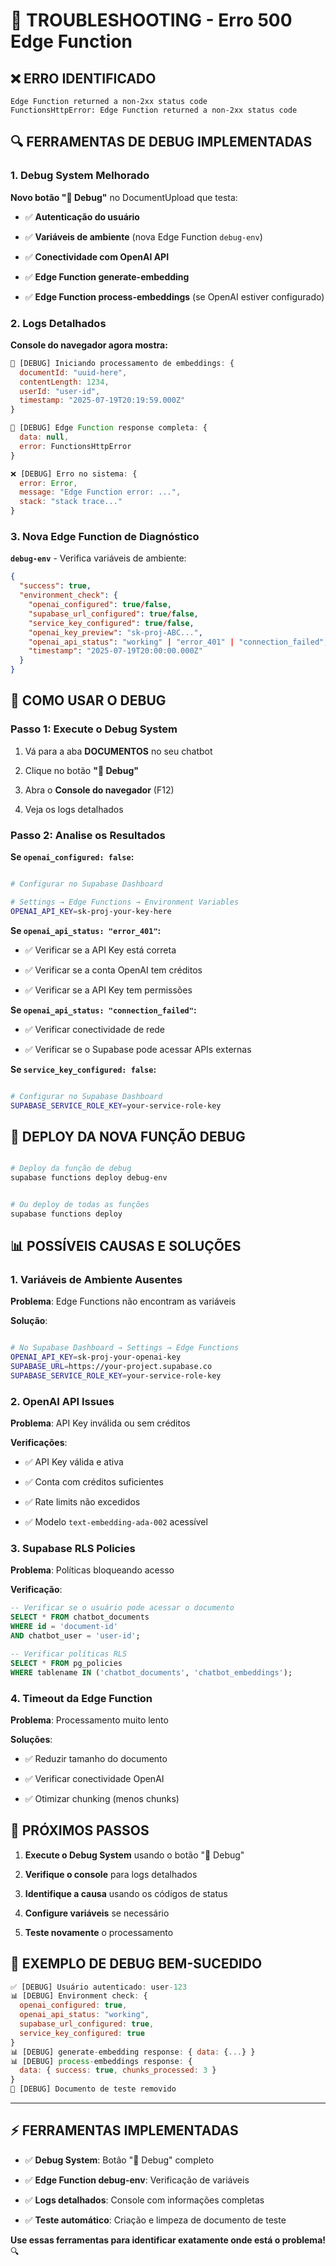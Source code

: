 # 🔧 **TROUBLESHOOTING - Erro 500 Edge Function**


## ❌ **ERRO IDENTIFICADO**


```
Edge Function returned a non-2xx status code
FunctionsHttpError: Edge Function returned a non-2xx status code

```


## 🔍 **FERRAMENTAS DE DEBUG IMPLEMENTADAS**


### **1. Debug System Melhorado**

**Novo botão "🔧 Debug"** no DocumentUpload que testa:


- ✅ **Autenticação do usuário**

- ✅ **Variáveis de ambiente** (nova Edge Function `debug-env`)

- ✅ **Conectividade com OpenAI API**

- ✅ **Edge Function generate-embedding**

- ✅ **Edge Function process-embeddings** (se OpenAI estiver configurado)


### **2. Logs Detalhados**

**Console do navegador agora mostra:**


```javascript
🔧 [DEBUG] Iniciando processamento de embeddings: {
  documentId: "uuid-here",
  contentLength: 1234,
  userId: "user-id",
  timestamp: "2025-07-19T20:19:59.000Z"
}

🔧 [DEBUG] Edge Function response completa: {
  data: null,
  error: FunctionsHttpError
}

❌ [DEBUG] Erro no sistema: {
  error: Error,
  message: "Edge Function error: ...",
  stack: "stack trace..."
}

```


### **3. Nova Edge Function de Diagnóstico**

**`debug-env`** - Verifica variáveis de ambiente:


```json
{
  "success": true,
  "environment_check": {
    "openai_configured": true/false,
    "supabase_url_configured": true/false,
    "service_key_configured": true/false,
    "openai_key_preview": "sk-proj-ABC...",
    "openai_api_status": "working" | "error_401" | "connection_failed",
    "timestamp": "2025-07-19T20:00:00.000Z"
  }
}

```


## 🚀 **COMO USAR O DEBUG**


### **Passo 1: Execute o Debug System**


1. Vá para a aba **DOCUMENTOS** no seu chatbot

2. Clique no botão **"🔧 Debug"** 

3. Abra o **Console do navegador** (F12)

4. Veja os logs detalhados


### **Passo 2: Analise os Resultados**

**Se `openai_configured: false`:**


```bash

# Configurar no Supabase Dashboard

# Settings → Edge Functions → Environment Variables
OPENAI_API_KEY=sk-proj-your-key-here

```

**Se `openai_api_status: "error_401"`:**


- ✅ Verificar se a API Key está correta

- ✅ Verificar se a conta OpenAI tem créditos

- ✅ Verificar se a API Key tem permissões

**Se `openai_api_status: "connection_failed"`:**


- ✅ Verificar conectividade de rede

- ✅ Verificar se o Supabase pode acessar APIs externas

**Se `service_key_configured: false`:**


```bash

# Configurar no Supabase Dashboard  
SUPABASE_SERVICE_ROLE_KEY=your-service-role-key

```


## 🔧 **DEPLOY DA NOVA FUNÇÃO DEBUG**


```bash

# Deploy da função de debug
supabase functions deploy debug-env


# Ou deploy de todas as funções
supabase functions deploy

```


## 📊 **POSSÍVEIS CAUSAS E SOLUÇÕES**


### **1. Variáveis de Ambiente Ausentes**

**Problema**: Edge Functions não encontram as variáveis

**Solução**:


```bash

# No Supabase Dashboard → Settings → Edge Functions
OPENAI_API_KEY=sk-proj-your-openai-key
SUPABASE_URL=https://your-project.supabase.co
SUPABASE_SERVICE_ROLE_KEY=your-service-role-key

```


### **2. OpenAI API Issues**

**Problema**: API Key inválida ou sem créditos

**Verificações**:


- ✅ API Key válida e ativa

- ✅ Conta com créditos suficientes

- ✅ Rate limits não excedidos

- ✅ Modelo `text-embedding-ada-002` acessível


### **3. Supabase RLS Policies**

**Problema**: Políticas bloqueando acesso

**Verificação**:


```sql
-- Verificar se o usuário pode acessar o documento
SELECT * FROM chatbot_documents 
WHERE id = 'document-id' 
AND chatbot_user = 'user-id';

-- Verificar políticas RLS
SELECT * FROM pg_policies 
WHERE tablename IN ('chatbot_documents', 'chatbot_embeddings');

```


### **4. Timeout da Edge Function**

**Problema**: Processamento muito lento

**Soluções**:


- ✅ Reduzir tamanho do documento

- ✅ Verificar conectividade OpenAI

- ✅ Otimizar chunking (menos chunks)


## 🎯 **PRÓXIMOS PASSOS**


1. **Execute o Debug System** usando o botão "🔧 Debug"

2. **Verifique o console** para logs detalhados

3. **Identifique a causa** usando os códigos de status

4. **Configure variáveis** se necessário

5. **Teste novamente** o processamento


## 📝 **EXEMPLO DE DEBUG BEM-SUCEDIDO**


```javascript
✅ [DEBUG] Usuário autenticado: user-123
📊 [DEBUG] Environment check: {
  openai_configured: true,
  openai_api_status: "working",
  supabase_url_configured: true,
  service_key_configured: true
}
📊 [DEBUG] generate-embedding response: { data: {...} }
📊 [DEBUG] process-embeddings response: { 
  data: { success: true, chunks_processed: 3 } 
}
🧹 [DEBUG] Documento de teste removido

```

---


## ⚡ **FERRAMENTAS IMPLEMENTADAS**


- ✅ **Debug System**: Botão "🔧 Debug" completo

- ✅ **Edge Function debug-env**: Verificação de variáveis

- ✅ **Logs detalhados**: Console com informações completas

- ✅ **Teste automático**: Criação e limpeza de documento de teste

**Use essas ferramentas para identificar exatamente onde está o problema!** 🔍
